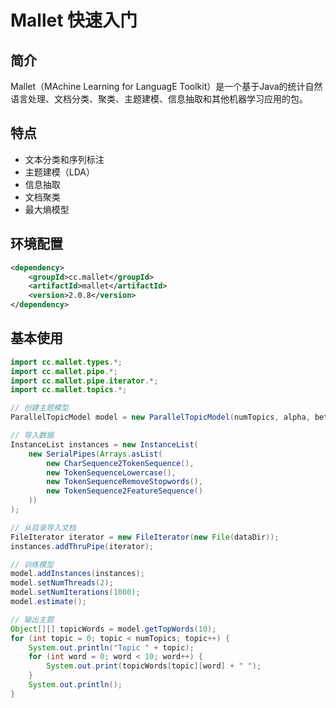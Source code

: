# Mallet 快速入门

## 简介
Mallet（MAchine Learning for LanguagE Toolkit）是一个基于Java的统计自然语言处理、文档分类、聚类、主题建模、信息抽取和其他机器学习应用的包。

## 特点
- 文本分类和序列标注
- 主题建模（LDA）
- 信息抽取
- 文档聚类
- 最大熵模型

## 环境配置
```xml
<dependency>
    <groupId>cc.mallet</groupId>
    <artifactId>mallet</artifactId>
    <version>2.0.8</version>
</dependency>
```

## 基本使用
```java
import cc.mallet.types.*;
import cc.mallet.pipe.*;
import cc.mallet.pipe.iterator.*;
import cc.mallet.topics.*;

// 创建主题模型
ParallelTopicModel model = new ParallelTopicModel(numTopics, alpha, beta);

// 导入数据
InstanceList instances = new InstanceList(
    new SerialPipes(Arrays.asList(
        new CharSequence2TokenSequence(),
        new TokenSequenceLowercase(),
        new TokenSequenceRemoveStopwords(),
        new TokenSequence2FeatureSequence()
    ))
);

// 从目录导入文档
FileIterator iterator = new FileIterator(new File(dataDir));
instances.addThruPipe(iterator);

// 训练模型
model.addInstances(instances);
model.setNumThreads(2);
model.setNumIterations(1000);
model.estimate();

// 输出主题
Object[][] topicWords = model.getTopWords(10);
for (int topic = 0; topic < numTopics; topic++) {
    System.out.println("Topic " + topic);
    for (int word = 0; word < 10; word++) {
        System.out.print(topicWords[topic][word] + " ");
    }
    System.out.println();
}
```